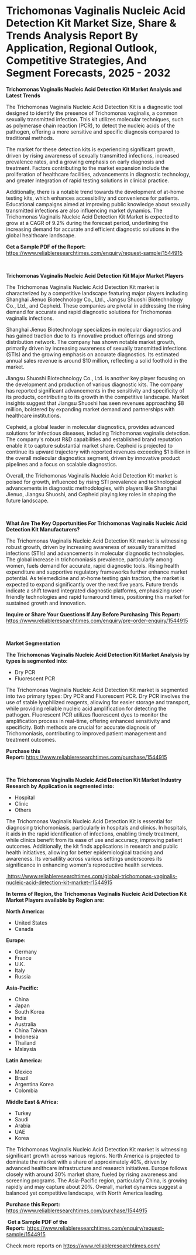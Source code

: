 <p><h1>Trichomonas Vaginalis Nucleic Acid Detection Kit Market Size, Share & Trends Analysis Report By Application, Regional Outlook, Competitive Strategies, And Segment Forecasts, 2025 - 2032</h1></p><p><strong>Trichomonas Vaginalis Nucleic Acid Detection Kit Market Analysis and Latest Trends</strong></p>
<p><p>The Trichomonas Vaginalis Nucleic Acid Detection Kit is a diagnostic tool designed to identify the presence of Trichomonas vaginalis, a common sexually transmitted infection. This kit utilizes molecular techniques, such as polymerase chain reaction (PCR), to detect the nucleic acids of the pathogen, offering a more sensitive and specific diagnosis compared to traditional methods. </p><p>The market for these detection kits is experiencing significant growth, driven by rising awareness of sexually transmitted infections, increased prevalence rates, and a growing emphasis on early diagnosis and treatment. Factors contributing to the market expansion include the proliferation of healthcare facilities, advancements in diagnostic technology, and greater integration of rapid testing solutions in clinical practice.</p><p>Additionally, there is a notable trend towards the development of at-home testing kits, which enhances accessibility and convenience for patients. Educational campaigns aimed at improving public knowledge about sexually transmitted infections are also influencing market dynamics. The Trichomonas Vaginalis Nucleic Acid Detection Kit Market is expected to grow at a CAGR of 9.2% during the forecast period, underlining the increasing demand for accurate and efficient diagnostic solutions in the global healthcare landscape.</p></p>
<p><strong>Get a Sample PDF of the Report:&nbsp;</strong> <a href="https://www.reliableresearchtimes.com/enquiry/request-sample/1544915?utm_campaign=2441&utm_medium=2&utm_source=Github&utm_content=ia&utm_term=03032025&utm_id=trichomonas-vaginalis-nucleic-acid-detection-kit">https://www.reliableresearchtimes.com/enquiry/request-sample/1544915</a></p>
<p>&nbsp;</p>
<p><strong>Trichomonas Vaginalis Nucleic Acid Detection Kit Major Market Players</strong></p>
<p><p>The Trichomonas Vaginalis Nucleic Acid Detection Kit market is characterized by a competitive landscape featuring major players including Shanghai Jienuo Biotechnology Co., Ltd., Jiangsu Shuoshi Biotechnology Co., Ltd., and Cepheid. These companies are pivotal in addressing the rising demand for accurate and rapid diagnostic solutions for Trichomonas vaginalis infections.</p><p>Shanghai Jienuo Biotechnology specializes in molecular diagnostics and has gained traction due to its innovative product offerings and strong distribution network. The company has shown notable market growth, primarily driven by increasing awareness of sexually transmitted infections (STIs) and the growing emphasis on accurate diagnostics. Its estimated annual sales revenue is around $10 million, reflecting a solid foothold in the market.</p><p>Jiangsu Shuoshi Biotechnology Co., Ltd. is another key player focusing on the development and production of various diagnostic kits. The company has reported significant advancements in the sensitivity and specificity of its products, contributing to its growth in the competitive landscape. Market insights suggest that Jiangsu Shuoshi has seen revenues approaching $8 million, bolstered by expanding market demand and partnerships with healthcare institutions.</p><p>Cepheid, a global leader in molecular diagnostics, provides advanced solutions for infectious diseases, including Trichomonas vaginalis detection. The company's robust R&D capabilities and established brand reputation enable it to capture substantial market share. Cepheid is projected to continue its upward trajectory with reported revenues exceeding $1 billion in the overall molecular diagnostics segment, driven by innovative product pipelines and a focus on scalable diagnostics.</p><p>Overall, the Trichomonas Vaginalis Nucleic Acid Detection Kit market is poised for growth, influenced by rising STI prevalence and technological advancements in diagnostic methodologies, with players like Shanghai Jienuo, Jiangsu Shuoshi, and Cepheid playing key roles in shaping the future landscape.</p></p>
<p>&nbsp;</p>
<p><strong>What Are The Key Opportunities For Trichomonas Vaginalis Nucleic Acid Detection Kit Manufacturers?</strong></p>
<p><p>The Trichomonas Vaginalis Nucleic Acid Detection Kit market is witnessing robust growth, driven by increasing awareness of sexually transmitted infections (STIs) and advancements in molecular diagnostic technologies. The global increase in trichomoniasis prevalence, particularly among women, fuels demand for accurate, rapid diagnostic tools. Rising health expenditure and supportive regulatory frameworks further enhance market potential. As telemedicine and at-home testing gain traction, the market is expected to expand significantly over the next five years. Future trends indicate a shift toward integrated diagnostic platforms, emphasizing user-friendly technologies and rapid turnaround times, positioning this market for sustained growth and innovation.</p></p>
<p><strong>Inquire or Share Your Questions If Any Before Purchasing This Report:</strong> <a href="https://www.reliableresearchtimes.com/enquiry/pre-order-enquiry/1544915?utm_campaign=2441&utm_medium=2&utm_source=Github&utm_content=ia&utm_term=03032025&utm_id=trichomonas-vaginalis-nucleic-acid-detection-kit">https://www.reliableresearchtimes.com/enquiry/pre-order-enquiry/1544915</a></p>
<p>&nbsp;</p>
<p><strong>Market Segmentation</strong></p>
<p><strong>The Trichomonas Vaginalis Nucleic Acid Detection Kit Market Analysis by types is segmented into:</strong></p>
<p><ul><li>Dry PCR</li><li>Fluorescent PCR</li></ul></p>
<p><p>The Trichomonas Vaginalis Nucleic Acid Detection Kit market is segmented into two primary types: Dry PCR and Fluorescent PCR. Dry PCR involves the use of stable lyophilized reagents, allowing for easier storage and transport, while providing reliable nucleic acid amplification for detecting the pathogen. Fluorescent PCR utilizes fluorescent dyes to monitor the amplification process in real-time, offering enhanced sensitivity and specificity. Both methods are crucial for accurate diagnosis of Trichomoniasis, contributing to improved patient management and treatment outcomes.</p></p>
<p><strong>Purchase this Report:&nbsp;</strong><a href="https://www.reliableresearchtimes.com/purchase/1544915?utm_campaign=2441&utm_medium=2&utm_source=Github&utm_content=ia&utm_term=03032025&utm_id=trichomonas-vaginalis-nucleic-acid-detection-kit">https://www.reliableresearchtimes.com/purchase/1544915</a></p>
<p>&nbsp;</p>
<p><strong>The Trichomonas Vaginalis Nucleic Acid Detection Kit Market Industry Research by Application is segmented into:</strong></p>
<p><ul><li>Hospital</li><li>Clinic</li><li>Others</li></ul></p>
<p><p>The Trichomonas Vaginalis Nucleic Acid Detection Kit is essential for diagnosing trichomoniasis, particularly in hospitals and clinics. In hospitals, it aids in the rapid identification of infections, enabling timely treatment, while clinics benefit from its ease of use and accuracy, improving patient outcomes. Additionally, the kit finds applications in research and public health initiatives, allowing for better epidemiological tracking and awareness. Its versatility across various settings underscores its significance in enhancing women's reproductive health services.</p></p>
<p><a href="https://www.reliableresearchtimes.com/global-trichomonas-vaginalis-nucleic-acid-detection-kit-market-r1544915?utm_campaign=2441&utm_medium=2&utm_source=Github&utm_content=ia&utm_term=03032025&utm_id=trichomonas-vaginalis-nucleic-acid-detection-kit">&nbsp;https://www.reliableresearchtimes.com/global-trichomonas-vaginalis-nucleic-acid-detection-kit-market-r1544915</a></p>
<p><strong>In terms of Region, the Trichomonas Vaginalis Nucleic Acid Detection Kit Market Players available by Region are:</strong></p>
<p>
    <p> <strong> North America: </strong>
        <ul>
            <li>United States</li>
            <li>Canada</li>
        </ul>
        </p> 
    <p> <strong> Europe: </strong>
        <ul>
            <li>Germany</li>
            <li>France</li>
            <li>U.K.</li>
            <li>Italy</li>
            <li>Russia</li>
        </ul>
        </p> 
    <p> <strong> Asia-Pacific: </strong>
        <ul>
            <li>China</li>
            <li>Japan</li>
            <li>South Korea</li>
            <li>India</li>
            <li>Australia</li>
            <li>China Taiwan</li>
            <li>Indonesia</li>
            <li>Thailand</li>
            <li>Malaysia</li>
        </ul>
        </p> 
    <p> <strong> Latin America: </strong>
        <ul>
            <li>Mexico</li>
            <li>Brazil</li>
            <li>Argentina Korea</li>
            <li>Colombia</li>
        </ul>
        </p> 
    <p> <strong> Middle East & Africa: </strong>
        <ul>
            <li>Turkey</li>
            <li>Saudi</li>
            <li>Arabia</li>
            <li>UAE</li>
            <li>Korea</li>
        </ul>
    </p>
    </p>
<p><p>The Trichomonas Vaginalis Nucleic Acid Detection Kit market is witnessing significant growth across various regions. North America is projected to dominate the market with a share of approximately 40%, driven by advanced healthcare infrastructure and research initiatives. Europe follows closely with around 30% market share, fueled by rising awareness and screening programs. The Asia-Pacific region, particularly China, is growing rapidly and may capture about 20%. Overall, market dynamics suggest a balanced yet competitive landscape, with North America leading.</p></p>
<p><strong>Purchase this Report: </strong><a href="https://www.reliableresearchtimes.com/purchase/1544915?utm_campaign=2441&utm_medium=2&utm_source=Github&utm_content=ia&utm_term=03032025&utm_id=trichomonas-vaginalis-nucleic-acid-detection-kit">https://www.reliableresearchtimes.com/purchase/1544915</a></p>
<p>&nbsp;<strong>Get a Sample PDF of the Report:&nbsp;&nbsp;</strong><a href="https://www.reliableresearchtimes.com/enquiry/request-sample/1544915?utm_campaign=2441&utm_medium=2&utm_source=Github&utm_content=ia&utm_term=03032025&utm_id=trichomonas-vaginalis-nucleic-acid-detection-kit">https://www.reliableresearchtimes.com/enquiry/request-sample/1544915</a></p>
<p><strong></strong></p>
<p>Check more reports on <a href="https://www.reliableresearchtimes.com/?utm_campaign=2441&utm_medium=2&utm_source=Github&utm_content=ia&utm_term=03032025&utm_id=trichomonas-vaginalis-nucleic-acid-detection-kit">https://www.reliableresearchtimes.com/</a></p>